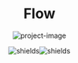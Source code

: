 <h1 align="center" id="title">Flow</h1>

<p align="center"><img src="https://socialify.git.ci/Glazzier/Flow-V2/image?description=1&amp;descriptionEditable=Flow%20is%20the%20best%20Open%20Source%20music%20app&amp;forks=1&amp;issues=1&amp;logo=data%3Aimage%2Fsvg%2Bxml%3Bbase64%2CPHN2ZyB4bWxucz0iaHR0cDovL3d3dy53My5vcmcvMjAwMC9zdmciIHZpZXdCb3g9IjAgMCAxMDAgMTAwIj4KICA8ZGVmcz4KICAgIDxsaW5lYXJHcmFkaWVudCBpZD0iZ3JhZGllbnQiIHgxPSIwJSIgeTE9IjAlIiB4Mj0iMTAwJSIgeTI9IjEwMCUiPgogICAgICA8c3RvcCBvZmZzZXQ9IjAlIiBzdHlsZT0ic3RvcC1jb2xvcjojNEE5MEUyO3N0b3Atb3BhY2l0eToxIiAvPgogICAgICA8c3RvcCBvZmZzZXQ9IjEwMCUiIHN0eWxlPSJzdG9wLWNvbG9yOiM1QUI5RUE7c3RvcC1vcGFjaXR5OjEiIC8%2BCiAgICA8L2xpbmVhckdyYWRpZW50PgogIDwvZGVmcz4KICA8Y2lyY2xlIGN4PSI1MCIgY3k9IjUwIiByPSI0NSIgZmlsbD0idXJsKCNncmFkaWVudCkiIC8%2BCiAgPHBhdGggZD0iTTMwIDUwIFEgNTAgMzAsIDcwIDUwIFQgMzAgNTAiIHN0cm9rZT0id2hpdGUiIHN0cm9rZS13aWR0aD0iNiIgZmlsbD0ibm9uZSIgLz4KPC9zdmc%2B&amp;name=1&amp;owner=1&amp;pattern=Solid&amp;pulls=1&amp;stargazers=1&amp;theme=Auto" alt="project-image"></p>

<p align="center"><img src="https://img.shields.io/github/repo-size/Glazzier/Flow-V2?style=for-the-badge" alt="shields"><img src="https://img.shields.io/badge/version-v0.1-red?style=for-the-badge" alt="shields"></p>